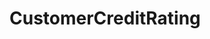 # CustomerCreditRating   

<script src="https://unpkg.com/@stoplight/elements/web-components.min.js"></script>
<link rel="stylesheet" href="https://unpkg.com/@stoplight/elements/styles.min.css">

<elements-api
  apiDescriptionUrl="CustomerCreditRating.yaml"
  layout="sidebar"
  router="hash"
  hideTryIt="false"
  hideSchemas="false"
  hideInternal="false"
/>
